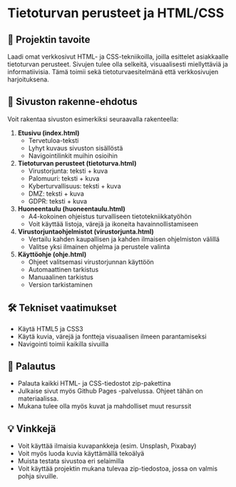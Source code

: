 # Tietoturvan perusteet ja HTML/CSS

## 🎯 Projektin tavoite

Laadi omat verkkosivut HTML- ja CSS-tekniikoilla, joilla esittelet asiakkaalle tietoturvan perusteet. Sivujen tulee olla selkeitä, visuaalisesti miellyttäviä ja informatiivisia. Tämä toimii sekä tietoturvaesitelmänä että verkkosivujen harjoituksena.

## 🧩 Sivuston rakenne-ehdotus

Voit rakentaa sivuston esimerkiksi seuraavalla rakenteella:

1. **Etusivu (index.html)**
    - Tervetuloa-teksti
    - Lyhyt kuvaus sivuston sisällöstä
    - Navigointilinkit muihin osioihin
2. **Tietoturvan perusteet (tietoturva.html)**
    - Virustorjunta: teksti + kuva
    - Palomuuri: teksti + kuva
    - Kyberturvallisuus: teksti + kuva
    - DMZ: teksti + kuva
    - GDPR: teksti + kuva
3. **Huoneentaulu (huoneentaulu.html)**
    - A4-kokoinen ohjeistus turvalliseen tietotekniikkatyöhön
    - Voit käyttää listoja, värejä ja ikoneita havainnollistamiseen
4. **Virustorjuntaohjelmistot (virustorjunta.html)**
    - Vertailu kahden kaupallisen ja kahden ilmaisen ohjelmiston välillä
    - Valitse yksi ilmainen ohjelma ja perustele valinta
5. **Käyttöohje (ohje.html)**
    - Ohjeet valitsemasi virustorjunnan käyttöön
    - Automaattinen tarkistus
    - Manuaalinen tarkistus
    - Version tarkistaminen

## 🛠️ Tekniset vaatimukset

- Käytä HTML5 ja CSS3
- Käytä kuvia, värejä ja fontteja visuaalisen ilmeen parantamiseksi
- Navigointi toimii kaikilla sivuilla

## 📁 Palautus

- Palauta kaikki HTML- ja CSS-tiedostot zip-pakettina
- Julkaise sivut myös Github Pages -palvelussa. Ohjeet tähän on materiaalissa.
- Mukana tulee olla myös kuvat ja mahdolliset muut resurssit

## 💡 Vinkkejä

- Voit käyttää ilmaisia kuvapankkeja (esim. Unsplash, Pixabay)
- Voit myös luoda kuvia käyttämällä tekoälyä
- Muista testata sivustoa eri selaimilla
- Voit käyttää projektin mukana tulevaa zip-tiedostoa, jossa on valmis pohja sivuille.
